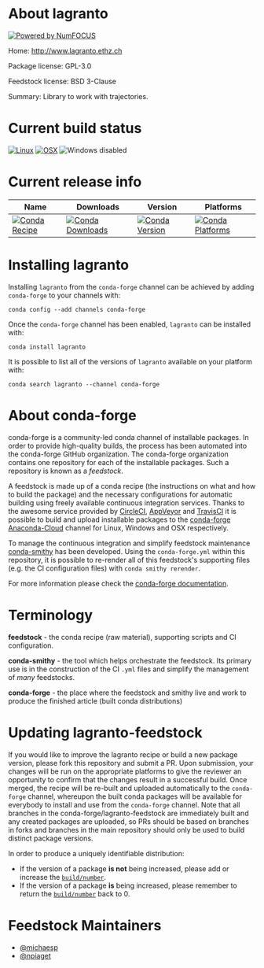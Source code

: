 About lagranto
==============

[![Powered by NumFOCUS](https://img.shields.io/badge/powered%20by-NumFOCUS-orange.svg?style=flat&colorA=E1523D&colorB=007D8A)](http://numfocus.org)

Home: http://www.lagranto.ethz.ch

Package license: GPL-3.0

Feedstock license: BSD 3-Clause

Summary: Library to work with trajectories.



Current build status
====================

[![Linux](https://img.shields.io/circleci/project/github/conda-forge/lagranto-feedstock/master.svg?label=Linux)](https://circleci.com/gh/conda-forge/lagranto-feedstock)
[![OSX](https://img.shields.io/travis/conda-forge/lagranto-feedstock/master.svg?label=macOS)](https://travis-ci.org/conda-forge/lagranto-feedstock)
![Windows disabled](https://img.shields.io/badge/Windows-disabled-lightgrey.svg)

Current release info
====================

| Name | Downloads | Version | Platforms |
| --- | --- | --- | --- |
| [![Conda Recipe](https://img.shields.io/badge/recipe-lagranto-green.svg)](https://anaconda.org/conda-forge/lagranto) | [![Conda Downloads](https://img.shields.io/conda/dn/conda-forge/lagranto.svg)](https://anaconda.org/conda-forge/lagranto) | [![Conda Version](https://img.shields.io/conda/vn/conda-forge/lagranto.svg)](https://anaconda.org/conda-forge/lagranto) | [![Conda Platforms](https://img.shields.io/conda/pn/conda-forge/lagranto.svg)](https://anaconda.org/conda-forge/lagranto) |

Installing lagranto
===================

Installing `lagranto` from the `conda-forge` channel can be achieved by adding `conda-forge` to your channels with:

```
conda config --add channels conda-forge
```

Once the `conda-forge` channel has been enabled, `lagranto` can be installed with:

```
conda install lagranto
```

It is possible to list all of the versions of `lagranto` available on your platform with:

```
conda search lagranto --channel conda-forge
```


About conda-forge
=================

conda-forge is a community-led conda channel of installable packages.
In order to provide high-quality builds, the process has been automated into the
conda-forge GitHub organization. The conda-forge organization contains one repository
for each of the installable packages. Such a repository is known as a *feedstock*.

A feedstock is made up of a conda recipe (the instructions on what and how to build
the package) and the necessary configurations for automatic building using freely
available continuous integration services. Thanks to the awesome service provided by
[CircleCI](https://circleci.com/), [AppVeyor](https://www.appveyor.com/)
and [TravisCI](https://travis-ci.org/) it is possible to build and upload installable
packages to the [conda-forge](https://anaconda.org/conda-forge)
[Anaconda-Cloud](https://anaconda.org/) channel for Linux, Windows and OSX respectively.

To manage the continuous integration and simplify feedstock maintenance
[conda-smithy](https://github.com/conda-forge/conda-smithy) has been developed.
Using the ``conda-forge.yml`` within this repository, it is possible to re-render all of
this feedstock's supporting files (e.g. the CI configuration files) with ``conda smithy rerender``.

For more information please check the [conda-forge documentation](https://conda-forge.org/docs/).

Terminology
===========

**feedstock** - the conda recipe (raw material), supporting scripts and CI configuration.

**conda-smithy** - the tool which helps orchestrate the feedstock.
                   Its primary use is in the construction of the CI ``.yml`` files
                   and simplify the management of *many* feedstocks.

**conda-forge** - the place where the feedstock and smithy live and work to
                  produce the finished article (built conda distributions)


Updating lagranto-feedstock
===========================

If you would like to improve the lagranto recipe or build a new
package version, please fork this repository and submit a PR. Upon submission,
your changes will be run on the appropriate platforms to give the reviewer an
opportunity to confirm that the changes result in a successful build. Once
merged, the recipe will be re-built and uploaded automatically to the
`conda-forge` channel, whereupon the built conda packages will be available for
everybody to install and use from the `conda-forge` channel.
Note that all branches in the conda-forge/lagranto-feedstock are
immediately built and any created packages are uploaded, so PRs should be based
on branches in forks and branches in the main repository should only be used to
build distinct package versions.

In order to produce a uniquely identifiable distribution:
 * If the version of a package **is not** being increased, please add or increase
   the [``build/number``](https://conda.io/docs/user-guide/tasks/build-packages/define-metadata.html#build-number-and-string).
 * If the version of a package **is** being increased, please remember to return
   the [``build/number``](https://conda.io/docs/user-guide/tasks/build-packages/define-metadata.html#build-number-and-string)
   back to 0.

Feedstock Maintainers
=====================

* [@michaesp](https://github.com/michaesp/)
* [@npiaget](https://github.com/npiaget/)

